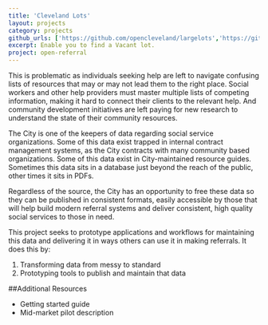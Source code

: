 ```yaml
---
title: 'Cleveland Lots'
layout: projects
category: projects
github_urls: ['https://github.com/opencleveland/largelots','https://github.com/sfbrigade/ohana-api','https://github.com/sfbrigade/ohana-web-search','https://github.com/sfbrigade/ohana-api-admin']
excerpt: Enable you to find a Vacant lot.
project: open-referral
---
```


This is problematic as individuals seeking help are left to navigate confusing lists of resources that may or may not lead them to the right place. Social workers and other help providers must master multiple lists of competing information, making it hard to connect their clients to the relevant help. And community development initiatives are left paying for new research to understand the state of their community resources.

The City is one of the keepers of data regarding social service organizations. Some of this data exist trapped in internal contract management systems, as the City contracts with many community based organizations. Some of this data exist in City-maintained resource guides. Sometimes this data sits in a database just beyond the reach of the public, other times it sits in PDFs. 

Regardless of the source, the City has an opportunity to free these data so they can be published in consistent formats, easily accessible by those that will help build modern referral systems and deliver consistent, high quality social services to those in need. 

This project seeks to prototype applications and workflows for maintaining this data and delivering it in ways others can use it in making referrals. It does this by:

1. Transforming data from messy to standard
2. Prototyping tools to publish and maintain that data

##Additional Resources

- Getting started guide
- Mid-market pilot description
